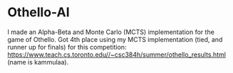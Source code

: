 # Othello-AI
I made an Alpha-Beta and Monte Carlo (MCTS) implementation for the game of Othello. Got 4th place using my MCTS implementation (tied, and runner up for finals) for this competition: https://www.teach.cs.toronto.edu//~csc384h/summer/othello_results.html (name is kammulaa).
